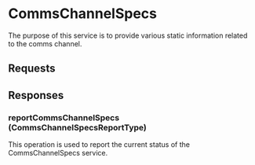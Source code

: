 # CommsChannelSpecs
The purpose of this service is to provide various static information related to the comms channel.

## Requests

## Responses
### reportCommsChannelSpecs (CommsChannelSpecsReportType)
This operation is used to report the current status of the CommsChannelSpecs service.

